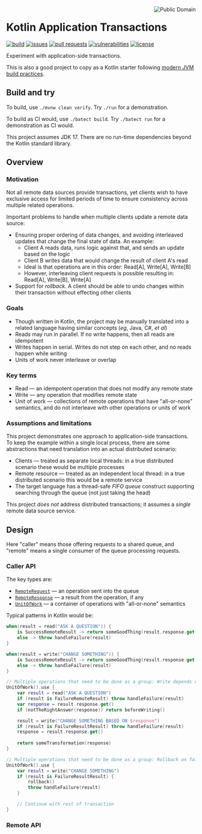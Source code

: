 <a href="LICENSE.md">
<img src="https://unlicense.org/pd-icon.png" alt="Public Domain" align="right"/>
</a>

# Kotlin Application Transactions

[![build](https://github.com/binkley/kotlin-application-transactions/workflows/build/badge.svg)](https://github.com/binkley/kotlin-application-transactions/actions)
[![issues](https://img.shields.io/github/issues/binkley/kotlin-application-transactions.svg)](https://github.com/binkley/kotlin-application-transactions/issues/)
[![pull requests](https://img.shields.io/github/issues-pr/binkley/kotlin-application-transactions.svg)](https://github.com/binkley/kotlin-application-transactions/pulls)
[![vulnerabilities](https://snyk.io/test/github/binkley/kotlin-application-transactions/badge.svg)](https://snyk.io/test/github/binkley/kotlin-application-transactions)
[![license](https://img.shields.io/badge/license-Public%20Domain-blue.svg)](http://unlicense.org/)

Experiment with application-side transactions.

This is also a good project to copy as a Kotlin starter following [modern JVM
build practices](https://github.com/binkley/modern-java-practices).

## Build and try

To build, use `./mvnw clean verify`.
Try `./run` for a demonstration.

To build as CI would, use `./batect build`.
Try `./batect run` for a demonstration as CI would.

This project assumes JDK 17.
There are no run-time dependencies beyond the Kotlin standard library.

## Overview

### Motivation

Not all remote data sources provide transactions, yet clients wish to have
exclusive access for limited periods of time to ensure consistency across
multiple related operations.

Important problems to handle when multiple clients update a remote data source:

- Ensuring proper ordering of data changes, and avoiding interleaved updates 
  that change the final state of data.
  An example:
  * Client A reads data, runs logic against that, and sends an update based 
    on the logic
  * Client B writes data that would change the result of client A's read
  * Ideal is that operations are in this order: Read\[A], Write\[A], Write\[B]
  * However, interleaving client requests is possible resulting in: Read\[A],
    Write\[B], Write\[A]
- Support for _rollback_.
  A client should be able to undo changes within their transaction without 
  effecting other clients

### Goals

* Though written in Kotlin, the project may be manually translated into a
  related language having similar concepts (_eg_, Java, C#, _et al_)
* Reads may run in parallel.
  If no write happens, then all reads are idempotent
* Writes happen in serial.
  Writes do not step on each other, and no reads happen while writing
* Units of work never interleave or overlap

### Key terms

- Read &mdash; an idempotent operation that does not modify any remote state
- Write &mdash; any operation that modifies remote state
- Unit of work &mdash; collections of remote operations that have 
  "all-or-none" semantics, and do not interleave with other operations or 
  units of work

### Assumptions and limitations

This project demonstrates one approach to application-side transactions.
To keep the example within a single local process, there are some
abstractions that need translation into an actual distributed scenario:

- Clients &mdash; treated as separate local threads: in a true distributed
  scenario these would be multiple processes
- Remote resource &mdash; treated as an independent local thread: in a true
  distributed scenario this would be a remote service
- The target language has a thread-safe _FIFO queue_ construct supporting 
  searching through the queue (not just taking the head)

This project _does not_ address distributed transactions; it assumes a
_single_ remote data source service.

## Design

Here "caller" means those offering requests to a shared queue, and "remote" 
means a single consumer of the queue processing requests.

### Caller API

The key types are:

- [`RemoteRequest`](src/main/kotlin/hm/binkley/labs/applicationTransactions/client/RemoteRequest.kt)
  &mdash; an operation sent into the queue
- [`RemoteResponse`](src/main/kotlin/hm/binkley/labs/applicationTransactions/client/RemoteResult.kt)
  &mdash; a result from the operation, if any
- [`UnitOfWork`](src/main/kotlin/hm/binkley/labs/applicationTransactions/client/UnitOfWork.kt)
  &mdash; a container of operations with "all-or-none" semantics

Typical patterns in Kotlin would be:

```kotlin
when(result = read("ASK A QUESTION")) {
    is SuccessRemoteResult -> return someGoodThing(result.response.get())
    else -> throw handleFailure(result)
}
```

```kotlin
when(result = write("CHANGE SOMETHING")) {
    is SuccessRemoteResult -> return someGoodThing(result.response.get())
    else -> throw handleFailure(result)
}
```

```kotlin
// Multiple operations that need to be done as a group: Write depends on Read
UnitOfWork().use {
    var result = read("ASK A QUESTION")
    if (result is FailureRemoteResult) throw handleFailure(result)
    var response = result.response.get()
    if (notTheRightAnswer(response)) return beforeWriting()

    result = write("CHANGE SOMETHING BASED ON $response")
    if (result is FailureResultResult) throw handleFailure(result)
    response = result.response.get()
    
    return someTransformation(response)
}
```

```kotlin
// Multiple operations that need to be done as a group: Rollback on failure
UnitOfWork().use {
    var result = write("CHANGE SOMETHING")
    if (result is FailureResultResult) {
        rollback()
        throw handleFailure(result)
    }

    // Continue with rest of transaction
}
```

### Remote API
